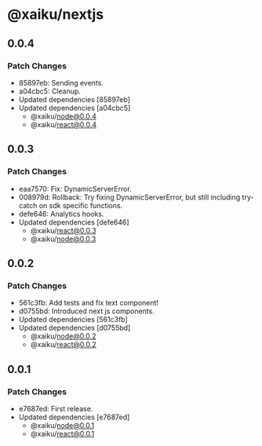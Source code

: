 # @xaiku/nextjs

## 0.0.4

### Patch Changes

- 85897eb: Sending events.
- a04cbc5: Cleanup.
- Updated dependencies [85897eb]
- Updated dependencies [a04cbc5]
  - @xaiku/node@0.0.4
  - @xaiku/react@0.0.4

## 0.0.3

### Patch Changes

- eaa7570: Fix: DynamicServerError.
- 008979d: Rollback: Try fixing DynamicServerError, but still including try-catch on sdk specific functions.
- defe646: Analytics hooks.
- Updated dependencies [defe646]
  - @xaiku/react@0.0.3
  - @xaiku/node@0.0.3

## 0.0.2

### Patch Changes

- 561c3fb: Add tests and fix text component!
- d0755bd: Introduced next js components.
- Updated dependencies [561c3fb]
- Updated dependencies [d0755bd]
  - @xaiku/node@0.0.2
  - @xaiku/react@0.0.2

## 0.0.1

### Patch Changes

- e7687ed: First release.
- Updated dependencies [e7687ed]
  - @xaiku/node@0.0.1
  - @xaiku/react@0.0.1
